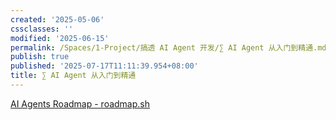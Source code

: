 ```yaml
---
created: '2025-05-06'
cssclasses: ''
modified: '2025-06-15'
permalink: /Spaces/1-Project/搞透 AI Agent 开发/∑ AI Agent 从入门到精通.md
publish: true
published: '2025-07-17T11:11:39.954+08:00'
title: ∑ AI Agent 从入门到精通
---
```

[AI Agents Roadmap - roadmap.sh](https://roadmap.sh/ai-agents)

##
